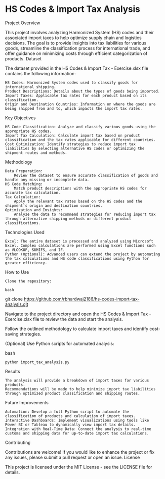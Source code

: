 # HS Codes & Import Tax Analysis
 Project Overview

This project involves analyzing Harmonized System (HS) codes and their associated import taxes to help optimize supply chain and logistics decisions. The goal is to provide insights into tax liabilities for various goods, streamline the classification process for international trade, and offer guidance on minimizing costs through efficient categorization of products.
Dataset

The dataset provided in the HS Codes & Import Tax - Exercise.xlsx file contains the following information:

    HS Codes: Harmonized System codes used to classify goods for international shipping.
    Product Descriptions: Details about the types of goods being imported.
    Import Taxes: Applicable tax rates for each product based on its classification.
    Origin and Destination Countries: Information on where the goods are being shipped from and to, which impacts the import tax rates.

Key Objectives

    HS Code Classification: Analyze and classify various goods using the appropriate HS codes.
    Import Tax Calculation: Calculate import tax based on product classification and the tax rates applicable for different countries.
    Cost Optimization: Identify strategies to reduce import tax liabilities by selecting alternative HS codes or optimizing the shipment routes and methods.

Methodology

    Data Preparation:
        Review the dataset to ensure accurate classification of goods and handle any missing or incomplete data.
    HS Code Matching:
        Match product descriptions with the appropriate HS codes for accurate tax calculation.
    Tax Calculation:
        Apply the relevant tax rates based on the HS codes and the shipment’s origin and destination countries.
    Optimization and Insights:
        Analyze the data to recommend strategies for reducing import tax through alternative shipping methods or different product classifications.

Technologies Used

    Excel: The entire dataset is processed and analyzed using Microsoft Excel. Complex calculations are performed using Excel functions such as VLOOKUP, SUMIFS, and IF.
    Python (Optional): Advanced users can extend the project by automating the tax calculations and HS code classifications using Python for greater efficiency.

How to Use

    Clone the repository:

    bash

git clone https://github.com/rbhardwaj2186/hs-codes-import-tax-analysis.git

Navigate to the project directory and open the HS Codes & Import Tax - Exercise.xlsx file to review the data and start the analysis.

Follow the outlined methodology to calculate import taxes and identify cost-saving strategies.

(Optional) Use Python scripts for automated analysis:

bash

    python import_tax_analysis.py

Results

    The analysis will provide a breakdown of import taxes for various products.
    Recommendations will be made to help minimize import tax liabilities through optimized product classification and shipping routes.

Future Improvements

    Automation: Develop a full Python script to automate the classification of products and calculation of import taxes.
    Interactive Dashboards: Implement visualizations using tools like Power BI or Tableau to dynamically view import tax details.
    Integration with Real-Time Data: Connect the analysis to real-time customs and shipping data for up-to-date import tax calculations.

Contributing

Contributions are welcome! If you would like to enhance the project or fix any issues, please submit a pull request or open an issue.
License

This project is licensed under the MIT License - see the LICENSE file for details.

